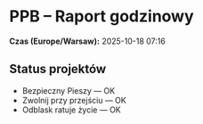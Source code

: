 # PPB – Raport godzinowy
**Czas (Europe/Warsaw):** 2025-10-18 07:16

## Status projektów
- Bezpieczny Pieszy — OK
- Zwolnij przy przejściu — OK
- Odblask ratuje życie — OK

